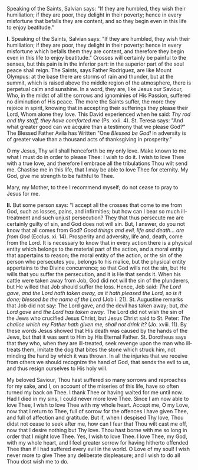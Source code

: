 
Speaking of the Saints, Salvian says: \"If they are humbled, they wish their humiliation; if they are poor, they delight in their poverty; hence in every misfortune that befalls they are content, and so they begin even in this life to enjoy beatitude.\"

**I\.** Speaking of the Saints, Salvian says: \"If they are humbled, they wish their humiliation; if they are poor, they delight in their poverty: hence in every misfortune which befalls them they are content, and therefore they begin even in this life to enjoy beatitude.\" Crosses will certainly be painful to the senses, but this pain is in the inferior part: in the superior part of the soul peace shall reign. The Saints, says Father Rodriguez, are like Mount Olympus: at the base there are storms of rain and thunder, but at the summit, which is raised above the middle region of the atmosphere, there is perpetual calm and sunshine. In a word, they are, like Jesus our Saviour, Who, in the midst of all the sorrows and ignominies of His Passion, suffered no diminution of His peace. The more the Saints suffer, the more they rejoice in spirit, knowing that in accepting their sufferings they please their Lord, Whom alone they love. This David experienced when he said: *Thy rod and thy staff, they have comforted me* (Ps. xxii. 4). St. Teresa says: \"And what greater good can we acquire than a testimony that we please God?\" The Blessed Father Avila has Written \"One *Blessed be God!* in adversity is of greater value than a thousand acts of thanksgiving in prosperity.\"

O my Jesus, Thy will shall henceforth be my only love. Make known to me what I must do in order to please Thee: I wish to do it. I wish to love Thee with a true love, and therefore I embrace all the tribulations Thou wilt send me. Chastise me in this life, that I may be able to love Thee for eternity. My God, give me strength to be faithful to Thee.

Mary, my Mother, to thee I recommend myself; do not cease to pray to Jesus for me.

**II\.** But some person says: \"I accept all the crosses that come to me from God, such as losses, pains, and infirmities; but how can I bear so much ill-treatment and such unjust persecution? They that thus persecute me are certainly guilty of sin, and God does not will sin. But, I answer, do you not know that all comes from God? *Good things and evil, life and death... are from God* (Ecclus. xi. 14). Prosperity and adversity, life and, death, come from the Lord. It is necessary to know that in every action there is a physical entity which belongs to the material part of the action, and a moral entity that appertains to reason; the moral entity of the action, or the sin of the person who persecutes you, belongs to his malice, but the physical entity appertains to the Divine concurrence; so that God wills not the sin, but He wills that you suffer the persecution, and it is He that sends it. When his cattle were taken away from Job, God did not will the sin of the plunderers, but He willed that Job should suffer the loss. Hence, Job said: *The Lord gave, and the Lord hath taken away, as it hath pleased the Lord, so is it done; blessed be the name of the Lord* (Job i. 21). St. Augustine remarks that Job did not say: The Lord gave, and the devil has taken away; but, *the Lord gave* and *the Lord has taken away*. The Lord did not wish the sin of the Jews who crucified Jesus Christ, but Jesus Christ said to St. Peter: *The chalice which my Father hath given me, shall not drink it?* (Jo. xviii. 11). By these words Jesus showed that His death was caused by the hands of the Jews, but that it was sent to Him by His Eternal Father. St. Dorotheus says that they who, when they are ill-treated, seek revenge upon the man who ill-treats them, imitate the dog that bites the stone which struck him, not minding the hand by which it was thrown. In all the injuries that we receive from others we should recognize the hand of God, that sends the evil to us, and thus resign ourselves to His holy will.

My beloved Saviour, Thou hast suffered so many sorrows and reproaches for my sake, and I, on account of the miseries of this life, have so often turned my back on Thee. I thank Thee or having waited for me until now. Had I died in my sins, I could never more love Thee. Since I am now able to love Thee, I wish to love Thee with my whole heart. Accept me, O my Love, now that I return to Thee, full of sorrow for the offences I have given Thee, and full of affection and gratitude. But if, when I despised Thy love, Thou didst not cease to seek after me, how can I fear that Thou wilt cast me off, now that I desire nothing but Thy love. Thou hast borne with me so long in order that I might love Thee. Yes, I wish to love Thee. I love Thee, my God, with my whole heart, and I feel greater sorrow for having hitherto offended Thee than if I had suffered every evil in the world. O Love of my soul! I wish never more to give Thee any deliberate displeasure; and I wish to do all Thou dost wish me to do.

